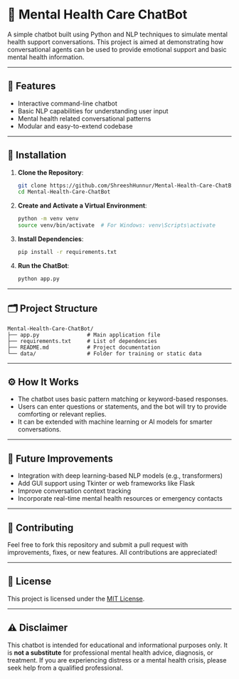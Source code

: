 # 🧠 Mental Health Care ChatBot

A simple chatbot built using Python and NLP techniques to simulate mental health support conversations. This project is aimed at demonstrating how conversational agents can be used to provide emotional support and basic mental health information.

---

## 🌟 Features

- Interactive command-line chatbot
- Basic NLP capabilities for understanding user input
- Mental health related conversational patterns
- Modular and easy-to-extend codebase

---

## 🚀 Installation

1. **Clone the Repository**:

   ```bash
   git clone https://github.com/ShreeshHunnur/Mental-Health-Care-ChatBot.git
   cd Mental-Health-Care-ChatBot
   ```

2. **Create and Activate a Virtual Environment**:

   ```bash
   python -m venv venv
   source venv/bin/activate  # For Windows: venv\Scripts\activate
   ```

3. **Install Dependencies**:

   ```bash
   pip install -r requirements.txt
   ```

4. **Run the ChatBot**:

   ```bash
   python app.py
   ```

---

## 🗂️ Project Structure

```
Mental-Health-Care-ChatBot/
├── app.py               # Main application file
├── requirements.txt     # List of dependencies
├── README.md            # Project documentation
└── data/                # Folder for training or static data
```

---

## ⚙️ How It Works

- The chatbot uses basic pattern matching or keyword-based responses.
- Users can enter questions or statements, and the bot will try to provide comforting or relevant replies.
- It can be extended with machine learning or AI models for smarter conversations.

---

## 🎯 Future Improvements

- Integration with deep learning-based NLP models (e.g., transformers)
- Add GUI support using Tkinter or web frameworks like Flask
- Improve conversation context tracking
- Incorporate real-time mental health resources or emergency contacts

---

## 🤝 Contributing

Feel free to fork this repository and submit a pull request with improvements, fixes, or new features. All contributions are appreciated!

---

## 📄 License

This project is licensed under the [MIT License](LICENSE).

---

## ⚠️ Disclaimer

This chatbot is intended for educational and informational purposes only. It is **not a substitute** for professional mental health advice, diagnosis, or treatment. If you are experiencing distress or a mental health crisis, please seek help from a qualified professional.
